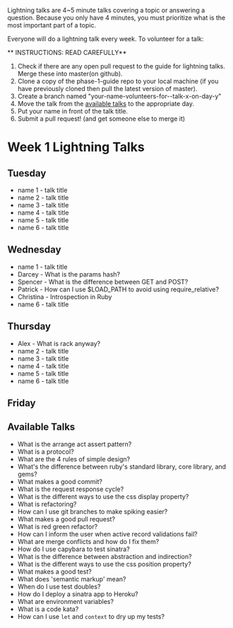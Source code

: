 Lightning talks are 4~5 minute talks covering a topic or answering a question.
Because you only have 4 minutes, you must prioritize what is the most important
part of a topic.

Everyone will do a lightning talk every week. To volunteer for a talk:

** INSTRUCTIONS: READ CAREFULLY**
1. Check if there are any open pull request to the guide for lightning talks.  Merge these into master(on github).
2. Clone a copy of the phase-1-guide repo to your local machine (if you have previously cloned then pull the latest version of master).
3. Create a branch named "your-name-volunteers-for--talk-x-on-day-y"
4. Move the talk from the [available talks](#availabl-talks) to the appropriate
   day.
5. Put your name in front of the talk title.
6. Submit a pull request!  (and get someone else to merge it)


# Week 1 Lightning Talks

## Tuesday
* name 1 - talk title
* name 2 - talk title
* name 3 - talk title
* name 4 - talk title
* name 5 - talk title
* name 6 - talk title

## Wednesday
* name 1 - talk title
* Darcey -  What is the params hash?
* Spencer - What is the difference between GET and POST?
* Patrick - How can I use $LOAD\_PATH to avoid using require\_relative?
* Christina - Introspection in Ruby
* name 6 - talk title

## Thursday
* Alex - What is rack anyway?
* name 2 - talk title
* name 3 - talk title
* name 4 - talk title
* name 5 - talk title
* name 6 - talk title


## Friday

## Available Talks
* What is the  arrange act assert pattern?
* What is a protocol?
* What are the 4 rules of simple design?
* What's the difference between ruby's standard library, core library, and gems?
* What makes a good commit?
* What is the request response cycle?
* What is the different ways to use the css display property?
* What is refactoring?
* How can I use git branches to make spiking easier?
* What makes a good pull request?
* What is red green refactor?
* How can I inform the user when active record validations fail?
* What are merge conflicts and how do I fix them?
* How do I use capybara to test sinatra?
* What is the difference between abstraction and indirection?
* What is the different ways to use the css position property?
* What makes a good test?
* What does 'semantic markup' mean?
* When do I use test doubles?
* How do I deploy a sinatra app to Heroku?
* What are environment variables?
* What is a code kata?
* How can I use `let` and `context` to dry up my tests?
